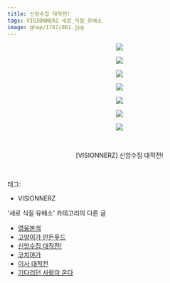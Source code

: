 ```yaml
---
title: 신앙수집 대작전!
tags: VISIONNERZ 세로_식질_유배소
image: ghap/1747/001.jpg
---
```

<div class="article">
<p style="text-align: center; clear: none; float: none;"><img src="{{ site.nasurl }}/ghap/1747/001.jpg"/></p>
<p style="text-align: center; clear: none; float: none;"><img src="{{ site.nasurl }}/ghap/1747/002.jpg"/></p>
<p style="text-align: center; clear: none; float: none;"><img src="{{ site.nasurl }}/ghap/1747/003.jpg"/></p>
<p style="text-align: center; clear: none; float: none;"><img src="{{ site.nasurl }}/ghap/1747/004.jpg"/></p>
<p style="text-align: center; clear: none; float: none;"><img src="{{ site.nasurl }}/ghap/1747/005.jpg"/></p>
<p style="text-align: center; clear: none; float: none;"><img src="{{ site.nasurl }}/ghap/1747/006.jpg"/></p>
<p style="text-align: center; clear: none; float: none;"><img src="{{ site.nasurl }}/ghap/1747/007.jpg"/></p>
<p style="text-align: center; clear: none; float: none;"><br/></p>
<p style="text-align: center; clear: none; float: none;">[VISIONNERZ] 신앙수집 대작전!</p>
<p><br/></p>
</div><div class="tagTrail">
<p>태그: </p>
<ul>
<li>VISIONNERZ</li>
</ul>
</div><div class="another">
<p>'세로 식질 유배소' 카테고리의 다른 글</p>
<ul>
<li><a href="/2016-08-23-ghap_1794">영웅본색</a></li>
<li><a href="/2016-08-23-ghap_1792">고양이가 만든푸드</a></li>
<li><a href="/2016-08-21-ghap_1747">신앙수집 대작전!</a></li>
<li><a href="/2016-08-21-ghap_1740">코치야가</a></li>
<li><a href="/2016-08-20-ghap_1716">이사 대작전</a></li>
<li><a href="/2016-08-19-ghap_1693">기다리던 사람이 온다</a></li>
</ul>
</div><div class="cb_module cb_fluid">
<div class="cb_wrt cb_profile">
</div><!-- commentList close -->
</div>
